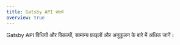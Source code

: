 ```yaml
---
title: Gatsby API संदर्भ
overview: true
---
```


Gatsby API विधियों और विकल्पों, सामान्य फ़ाइलों और अनुकूलन के बारे में अधिक जानें।

<GuideList slug={props.slug} />
